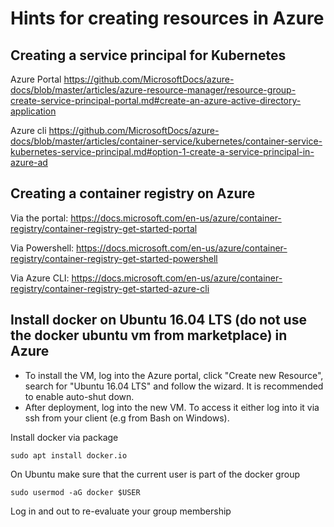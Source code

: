 # Hints for creating resources in Azure

## Creating a service principal for Kubernetes

Azure Portal
https://github.com/MicrosoftDocs/azure-docs/blob/master/articles/azure-resource-manager/resource-group-create-service-principal-portal.md#create-an-azure-active-directory-application

Azure cli
https://github.com/MicrosoftDocs/azure-docs/blob/master/articles/container-service/kubernetes/container-service-kubernetes-service-principal.md#option-1-create-a-service-principal-in-azure-ad 


## Creating a container registry on Azure

Via the portal:
https://docs.microsoft.com/en-us/azure/container-registry/container-registry-get-started-portal

Via Powershell:
https://docs.microsoft.com/en-us/azure/container-registry/container-registry-get-started-powershell

Via Azure CLI:
https://docs.microsoft.com/en-us/azure/container-registry/container-registry-get-started-azure-cli

## Install docker on Ubuntu 16.04 LTS (do not use the docker ubuntu vm from marketplace) in Azure
* To install the VM, log into the Azure portal, click "Create new Resource", search for "Ubuntu 16.04 LTS" and follow the wizard. It is recommended to enable auto-shut down.
* After deployment, log into the new VM. To access it either log into it via  ssh from your client (e.g from Bash on Windows).

Install docker via package
~~~
sudo apt install docker.io
~~~

On Ubuntu make sure that the current user is part of the docker group
~~~
sudo usermod -aG docker $USER
~~~
Log in and out to re-evaluate your group membership
